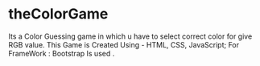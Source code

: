 # theColorGame
Its a Color Guessing game in which u have to select correct color for give RGB value. This Game is Created Using - HTML, CSS, JavaScript; For FrameWork : Bootstrap Is used .
